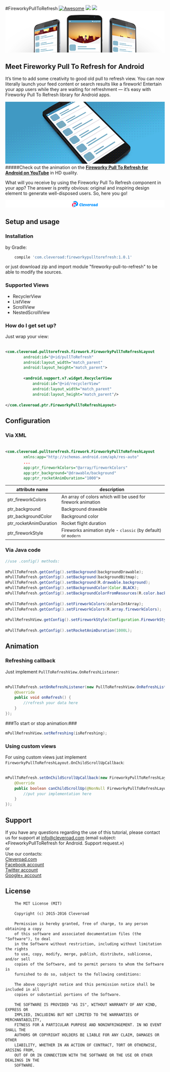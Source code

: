 #FireworkyPullToRefresh [![Awesome](https://cdn.rawgit.com/sindresorhus/awesome/d7305f38d29fed78fa85652e3a63e154dd8e8829/media/badge.svg)](https://github.com/sindresorhus/awesome) <img src="https://www.cleveroad.com/public/comercial/label-android.svg" height="20"> <a href="https://www.cleveroad.com/?utm_source=github&utm_medium=label&utm_campaign=contacts"><img src="https://www.cleveroad.com/public/comercial/label-cleveroad.svg" height="20"></a>
![Header image](/images/header_.jpg)

## Meet Fireworky Pull To Refresh for Android

It’s time to add some creativity to good old pull to refresh view. You can now literally launch your feed content or search results like a firework! Entertain your app users while they are waiting for refreshment — it’s easy with Fireworky Pull To Refresh library for Android apps.

![Demo image](/images/demo_.gif)
#####Check out the animation on the <strong><a target="_blank" href="https://youtu.be/sJhBKyvF7i4?list=PLi-FH7__aeiydOwY_1q5I8P2EUSseqUCj">Fireworky Pull To Refresh for Android on YouTube</a></strong> in HD quality.

What will you receive by using the Fireworky Pull To Refresh component in your app? The answer is pretty obvious: original and inspiring design element to generate well-disposed users. So, here you go!
 

[![Awesome](/images/logo-footer.png)](https://www.cleveroad.com/?utm_source=github&utm_medium=label&utm_campaign=contacts)

## Setup and usage ##
### Installation ###
by Gradle:
```groovy
    compile 'com.cleveroad:fireworkypulltorefresh:1.0.1'
```
or just download zip and import module "fireworky-pull-to-refresh" to be able to modify the sources.
### Supported Views ###

* RecyclerView
* ListView
* ScrollView
* NestedScrollView

### How do I get set up? ###
Just wrap your view:

```XML

<com.cleveroad.pulltorefresh.firework.FireworkyPullToRefreshLayout
        android:id="@+id/pullToRefresh"
        android:layout_width="match_parent"
        android:layout_height="match_parent">

        <android.support.v7.widget.RecyclerView
            android:id="@+id/recyclerView"
            android:layout_width="match_parent"
            android:layout_height="match_parent"/>

</com.cleveroad.ptr.FireworkyPullToRefreshLayout>
```

## Configuration ##
### Via XML ###

```XML

<com.cleveroad.pulltorefresh.firework.FireworkyPullToRefreshLayout
        xmlns:app="http://schemas.android.com/apk/res-auto"
        ...
        app:ptr_fireworkColors="@array/fireworkColors"
        app:ptr_background="@drawable/background"
        app:ptr_rocketAnimDuration="1000">
```
|  attribute name | description |
|---|---|
| ptr_fireworkColors  | An array of colors which will be used for firework animation |
| ptr_background  | Background drawable |
| ptr_backgroundColor | Background color |
| ptr_rocketAnimDuration  | Rocket flight duration |
| ptr_fireworkStyle | Fireworks animation style - `classic` (by default) or `modern` |
### Via Java code ###

```Java
//use .config() methods:

mPullToRefresh.getConfig().setBackground(backgroundDrawable);
mPullToRefresh.getConfig().setBackground(backgroundBitmap);
mPullToRefresh.getConfig().setBackground(R.drawable.background);
mPullToRefresh.getConfig().setBackgroundColor(Color.BLACK);
mPullToRefresh.getConfig().setBackgroundColorFromResources(R.color.background);

mPullToRefresh.getConfig().setFireworkColors(colorsIntArray);
mPullToRefresh.getConfig().setFireworkColors(R.array.fireworkColors);

mPullRefreshView.getConfig().setFireworkStyle(Configuration.FireworkStyle.MODERN);

mPullToRefresh.getConfig().setRocketAnimDuration(1000L);

```

## Animation ##
### Refreshing callback ###
Just implement `PullToRefreshView.OnRefreshListener`:

```Java

mPullToRefresh.setOnRefreshListener(new PullToRefreshView.OnRefreshListener() {
    @Override
    public void onRefresh() {
        //refresh your data here        
    }
});
```
###To start or stop animation:###

```Java
mPullRefreshView.setRefreshing(isRefreshing);
```

### Using custom views ###
For using custom views just implement `FireworkyPullToRefreshLayout.OnChildScrollUpCallback`:
```Java

mPullToRefresh.setOnChildScrollUpCallback(new FireworkyPullToRefreshLayout.OnChildScrollUpCallback() {
    @Override
    public boolean canChildScrollUp(@NonNull FireworkyPullToRefreshLayout parent, @Nullable View child) {
        //put your implementation here
    }
});
```
## Support
If you have any questions regarding the use of this tutorial, please contact us for support
at info@cleveroad.com (email subject: «FireworkyPullToRefresh for Android. Support request.»)
<br>or
<br>Use our contacts:
<br><a href="https://www.cleveroad.com/?utm_source=github&utm_medium=link&utm_campaign=contacts">Cleveroad.com</a>
<br><a href="https://www.facebook.com/cleveroadinc">Facebook account</a>
<br><a href="https://twitter.com/CleveroadInc">Twitter account</a>
<br><a href="https://plus.google.com/+CleveroadInc/">Google+ account</a>

## License


        The MIT License (MIT)

        Copyright (c) 2015-2016 Cleveroad

        Permission is hereby granted, free of charge, to any person obtaining a copy
        of this software and associated documentation files (the "Software"), to deal
        in the Software without restriction, including without limitation the rights
        to use, copy, modify, merge, publish, distribute, sublicense, and/or sell
        copies of the Software, and to permit persons to whom the Software is
        furnished to do so, subject to the following conditions:

        The above copyright notice and this permission notice shall be included in all
        copies or substantial portions of the Software.

        THE SOFTWARE IS PROVIDED "AS IS", WITHOUT WARRANTY OF ANY KIND, EXPRESS OR
        IMPLIED, INCLUDING BUT NOT LIMITED TO THE WARRANTIES OF MERCHANTABILITY,
        FITNESS FOR A PARTICULAR PURPOSE AND NONINFRINGEMENT. IN NO EVENT SHALL THE
        AUTHORS OR COPYRIGHT HOLDERS BE LIABLE FOR ANY CLAIM, DAMAGES OR OTHER
        LIABILITY, WHETHER IN AN ACTION OF CONTRACT, TORT OR OTHERWISE, ARISING FROM,
        OUT OF OR IN CONNECTION WITH THE SOFTWARE OR THE USE OR OTHER DEALINGS IN THE
        SOFTWARE.
